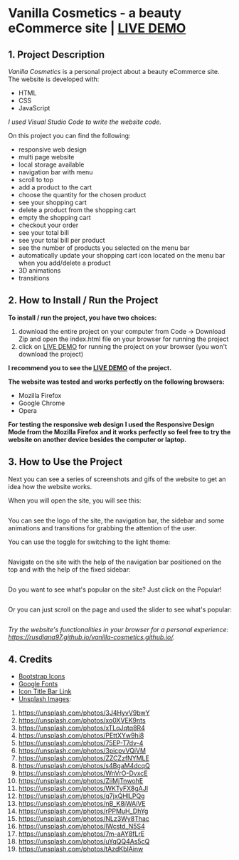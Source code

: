 # Vanilla Cosmetics - a beauty eCommerce site | [LIVE DEMO](https://rusdiana97.github.io/vanilla-cosmetics.github.io/)

## 1. Project Description

*Vanilla Cosmetics* is a personal project about a beauty eCommerce site. The website is developed with:
- HTML
- CSS
- JavaScript

*I used Visual Studio Code to write the website code.*

On this project you can find the following: 

- responsive web design 
- multi page website
- local storage available
- navigation bar with menu
- scroll to top
- add a product to the cart
- choose the quantity for the chosen product
- see your shopping cart
- delete a product from the shopping cart
- empty the shopping cart
- checkout your order
- see your total bill
- see your total bill per product
- see the number of products you selected on the menu bar
- automatically update your shopping cart icon located on the menu bar when you add/delete a product
- 3D animations 
- transitions 

## 2. How to Install / Run the Project

**To install / run the project, you have two choices:**
1. download the entire project on your computer from Code -> Download Zip and open the index.html file on your browser for running the project
2. click on [LIVE DEMO](https://rusdiana97.github.io/vanilla-cosmetics.github.io/) for running the project on your browser (you won't download the project)

**I recommend you to see the [LIVE DEMO](https://rusdiana97.github.io/vanilla-cosmetics.github.io/) of the project.**

**The website was tested and works perfectly on the following browsers:**
- Mozilla Firefox
- Google Chrome
- Opera

**For testing the responsive web design I used the Responsive Design Mode from the Mozilla Firefox and it works perfectly so feel free to try the website on another device besides the computer or laptop.**

## 3. How to Use the Project

Next you can see a series of screenshots and gifs of the website to get an idea how the website works.

When you will open the site, you will see this:

![]()

You can see the logo of the site, the navigation bar, the sidebar and some animations and transitions for grabbing the attention of the user.

You can use the toggle for switching to the light theme:

![]()

Navigate on the site with the help of the navigation bar positioned on the top and with the help of the fixed sidebar:

![]()

Do you want to see what's popular on the site? Just click on the Popular!

![]()

Or you can just scroll on the page and used the slider to see what's popular:

![]()

*Try the website's functionalities in your browser for a personal experience: https://rusdiana97.github.io/vanilla-cosmetics.github.io/.*

## 4. Credits

 - [Bootstrap Icons](https://icons.getbootstrap.com)
 - [Google Fonts](https://fonts.google.com)
 - [Icon Title Bar Link](https://www.iconfinder.com/icons/4171280/day_handbag_heart_love_valentine_valentines_wedding_icon)
 - [Unsplash Images](https://unsplash.com):
 1. https://unsplash.com/photos/3J4HyvV9bwY
 2. https://unsplash.com/photos/xo0XVEK9nts
 3. https://unsplash.com/photos/xTLqJqtq8R4
 4. https://unsplash.com/photos/PEttXYw9hi8
 5. https://unsplash.com/photos/75EP-T7dv-4
 6. https://unsplash.com/photos/3picpvVQiVM
 7. https://unsplash.com/photos/ZZCZzfNYMLE
 8. https://unsplash.com/photos/s4BgaM4dcqQ
 9. https://unsplash.com/photos/WnVrO-DvxcE
 10. https://unsplash.com/photos/ZiiMjTnwohE
 11. https://unsplash.com/photos/WKTyFX8gAJI
 12. https://unsplash.com/photos/q7jxQHlLPQg
 13. https://unsplash.com/photos/nB_K8jWAiVE
 14. https://unsplash.com/photos/rPPMuH_DhYg
 15. https://unsplash.com/photos/NLz3Wy8Thac
 16. https://unsplash.com/photos/lWcstd_N5S4
 17. https://unsplash.com/photos/7m-aAY8fLrE
 18. https://unsplash.com/photos/uYqQQ4As5cQ
 19. https://unsplash.com/photos/tAzdKblAinw
